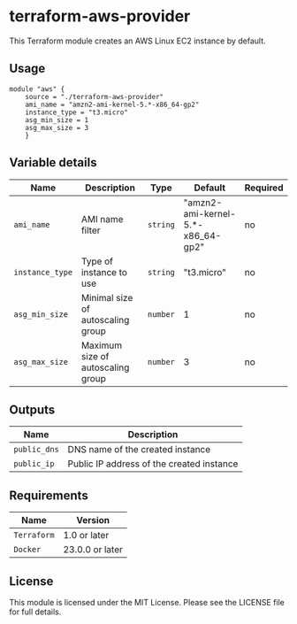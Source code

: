 # terraform-aws-provider

This Terraform module creates an AWS Linux EC2 instance by default. 

## Usage

```hcl
module "aws" {
    source = "./terraform-aws-provider"
    ami_name = "amzn2-ami-kernel-5.*-x86_64-gp2"
    instance_type = "t3.micro"
    asg_min_size = 1
    asg_max_size = 3
    }
```

## Variable details
| Name | Description | Type | Default | Required |
|------|-------------|------|---------|----------|
| `ami_name` | AMI name filter | `string` | "amzn2-ami-kernel-5.*-x86_64-gp2" | no |
| `instance_type` | Type of instance to use | `string` | "t3.micro" | no |
| `asg_min_size` | Minimal size of autoscaling group | `number` | 1 | no |
| `asg_max_size` | Maximum size of autoscaling group | `number` | 3 | no |

## Outputs

| Name | Description |
|------|-------------|
| `public_dns` | DNS name of the created instance |
| `public_ip` | Public IP address of the created instance |

## Requirements

| Name | Version |
|------|---------|
| `Terraform` | 1.0 or later |
| `Docker` | 23.0.0 or later |

## License

This module is licensed under the MIT License. Please see the LICENSE file for full details.